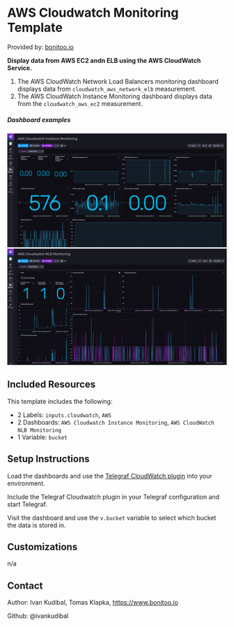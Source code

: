 # AWS Cloudwatch Monitoring Template

Provided by: [bonitoo.io](.)

**Display data from AWS EC2 andn ELB using the AWS CloudWatch Service.**

1. The AWS CloudWatch Network Load Balancers monitoring dashboard displays data from `cloudwatch_aws_network_elb` measurement.
2. The AWS CloudWatch Instance Monitoring dashboard displays data from the `cloudwatch_aws_ec2` measurement.

##### Dashboard examples

![AWS Cloudwatch Instance Monitoring](img/aws-cloudwatch-instance-monitoring.png)
![AWS CloudWatch NLB Monitoring](img/aws-cloudwatch-nlb-monitoring.png)

## Included Resources

This template includes the following:

- 2 Labels: `inputs.cloudwatch`, `AWS`
- 2 Dashboards: `AWS Cloudwatch Instance Monitoring`, `AWS CloudWatch NLB Monitoring`
- 1 Variable: `bucket`

## Setup Instructions

Load the dashboards and use the [Telegraf CloudWatch plugin](https://github.com/influxdata/telegraf/tree/master/plugins/inputs/cloudwatch) into your
environment.

Include the Telegraf Cloudwatch plugin in your Telegraf configuration and start Telegraf.

Visit the dashboard and use the `v.bucket` variable to select which bucket the data is stored in.


## Customizations

n/a

## Contact

Author: Ivan Kudibal, Tomas Klapka, https://www.bonitoo.io

Github: @ivankudibal
